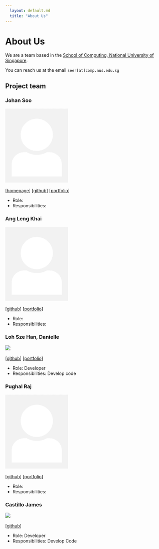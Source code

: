 ```yaml
---
  layout: default.md
  title: "About Us"
---
```


# About Us

We are a team based in the [School of Computing, National University of Singapore](http://www.comp.nus.edu.sg).

You can reach us at the email `seer[at]comp.nus.edu.sg`

## Project team

### Johan Soo

<img src="images/johndoe.png" width="200px">

[[homepage](http://www.comp.nus.edu.sg/~damithch)]
[[github](https://github.com/johndoe)]
[[portfolio](team/johndoe.md)]

* Role: 
* Responsibilities:

### Ang Leng Khai

<img src="images/johndoe.png" width="200px">

[[github](http://github.com/johndoe)]
[[portfolio](team/johndoe.md)]

* Role:
* Responsibilities: 

### Loh Sze Han, Danielle

<img src="images/danielleloh.png" width="200px">

[[github](http://github.com/danielleloh)] [[portfolio](team/johndoe.md)]

* Role: Developer
* Responsibilities: Develop code

### Pughal Raj

<img src="images/johndoe.png" width="200px">

[[github](http://github.com/johndoe)]
[[portfolio](team/johndoe.md)]

* Role:
* Responsibilities: 

### Castillo James

<img src="images/jayllo-c.png" width="200px">

[[github](http://github.com/jayllo-c)]

* Role: Developer
* Responsibilities: Develop Code
